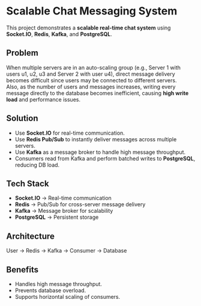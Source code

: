 # Scalable Chat Messaging System

This project demonstrates a **scalable real-time chat system** using **Socket.IO**, **Redis**, **Kafka**, and **PostgreSQL**.

## Problem
When multiple servers are in an auto-scaling group (e.g., Server 1 with users u1, u2, u3 and Server 2 with user u4), direct message delivery becomes difficult since users may be connected to different servers.  
Also, as the number of users and messages increases, writing every message directly to the database becomes inefficient, causing **high write load** and performance issues.

## Solution
- Use **Socket.IO** for real-time communication.
- Use **Redis Pub/Sub** to instantly deliver messages across multiple servers.
- Use **Kafka** as a message broker to handle high message throughput.
- Consumers read from Kafka and perform batched writes to **PostgreSQL**, reducing DB load.

## Tech Stack
- **Socket.IO** → Real-time communication  
- **Redis** → Pub/Sub for cross-server message delivery  
- **Kafka** → Message broker for scalability  
- **PostgreSQL** → Persistent storage  

## Architecture
User → Redis → Kafka → Consumer → Database

## Benefits
- Handles high message throughput.
- Prevents database overload.
- Supports horizontal scaling of consumers.